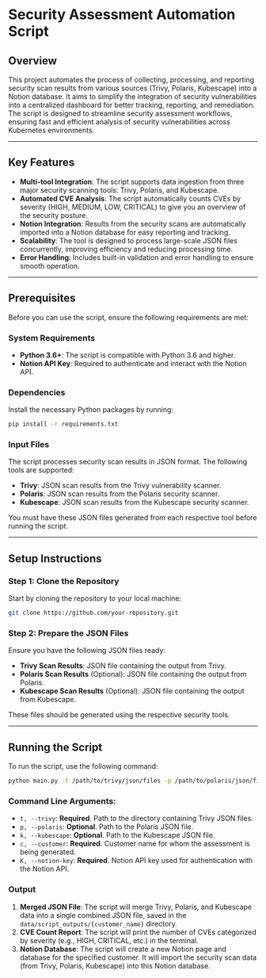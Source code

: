 # Security Assessment Automation Script

## Overview

This project automates the process of collecting, processing, and reporting security scan results from various sources (Trivy, Polaris, Kubescape) into a Notion database. It aims to simplify the integration of security vulnerabilities into a centralized dashboard for better tracking, reporting, and remediation. The script is designed to streamline security assessment workflows, ensuring fast and efficient analysis of security vulnerabilities across Kubernetes environments.

---

## Key Features

- **Multi-tool Integration**: The script supports data ingestion from three major security scanning tools: Trivy, Polaris, and Kubescape.
- **Automated CVE Analysis**: The script automatically counts CVEs by severity (HIGH, MEDIUM, LOW, CRITICAL) to give you an overview of the security posture.
- **Notion Integration**: Results from the security scans are automatically imported into a Notion database for easy reporting and tracking.
- **Scalability**: The tool is designed to process large-scale JSON files concurrently, improving efficiency and reducing processing time.
- **Error Handling**: Includes built-in validation and error handling to ensure smooth operation.

---

## Prerequisites

Before you can use the script, ensure the following requirements are met:

### System Requirements

- **Python 3.6+**: The script is compatible with Python 3.6 and higher.
- **Notion API Key**: Required to authenticate and interact with the Notion API.

### Dependencies

Install the necessary Python packages by running:

```bash
pip install -r requirements.txt
```

### Input Files

The script processes security scan results in JSON format. The following tools are supported:

- **Trivy**: JSON scan results from the Trivy vulnerability scanner.
- **Polaris**: JSON scan results from the Polaris security scanner.
- **Kubescape**: JSON scan results from the Kubescape security scanner.

You must have these JSON files generated from each respective tool before running the script.

---

## Setup Instructions

### Step 1: Clone the Repository

Start by cloning the repository to your local machine:

```bash
git clone https://github.com/your-repository.git
```

### Step 2: Prepare the JSON Files

Ensure you have the following JSON files ready:

- **Trivy Scan Results**: JSON file containing the output from Trivy.
- **Polaris Scan Results** (Optional): JSON file containing the output from Polaris.
- **Kubescape Scan Results** (Optional): JSON file containing the output from Kubescape.

These files should be generated using the respective security tools.

---

## Running the Script

To run the script, use the following command:

```bash
python main.py -t /path/to/trivy/json/files -p /path/to/polaris/json/file -k /path/to/kubescape/json/file -c "Customer Name" -K "your_notion_api_key"
```

### Command Line Arguments:

- `t, --trivy`: **Required**. Path to the directory containing Trivy JSON files.
- `p, --polaris`: **Optional**. Path to the Polaris JSON file.
- `k, --kubescape`: **Optional**. Path to the Kubescape JSON file.
- `c, --customer`: **Required**. Customer name for whom the assessment is being generated.
- `K, --notion-key`: **Required**. Notion API key used for authentication with the Notion API.

### Output

1. **Merged JSON File**: The script will merge Trivy, Polaris, and Kubescape data into a single combined JSON file, saved in the `data/script_outputs/{customer_name}` directory.
2. **CVE Count Report**: The script will print the number of CVEs categorized by severity (e.g., HIGH, CRITICAL, etc.) in the terminal.
3. **Notion Database**: The script will create a new Notion page and database for the specified customer. It will import the security scan data (from Trivy, Polaris, Kubescape) into this Notion database.